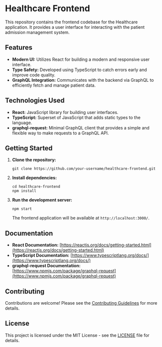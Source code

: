# Healthcare Frontend

This repository contains the frontend codebase for the Healthcare application. It provides a user interface for interacting with the patient admission management system.

## Features

- **Modern UI:** Utilizes React for building a modern and responsive user interface.
- **Type Safety:** Developed using TypeScript to catch errors early and improve code quality.
- **GraphQL Integration:** Communicates with the backend via GraphQL to efficiently fetch and manage patient data.

## Technologies Used

- **React:** JavaScript library for building user interfaces.
- **TypeScript:** Superset of JavaScript that adds static types to the language.
- **graphql-request:** Minimal GraphQL client that provides a simple and flexible way to make requests to a GraphQL API.

## Getting Started

1. **Clone the repository:**

    ```
    git clone https://github.com/your-username/healthcare-frontend.git
    ```

2. **Install dependencies:**

    ```
    cd healthcare-frontend
    npm install
    ```

3. **Run the development server:**

    ```
    npm start
    ```

    The frontend application will be available at `http://localhost:3000/`.

## Documentation

- **React Documentation:** [https://reactjs.org/docs/getting-started.html](https://reactjs.org/docs/getting-started.html)
- **TypeScript Documentation:** [https://www.typescriptlang.org/docs/](https://www.typescriptlang.org/docs/)
- **graphql-request Documentation:** [https://www.npmjs.com/package/graphql-request](https://www.npmjs.com/package/graphql-request)

## Contributing

Contributions are welcome! Please see the [Contributing Guidelines](CONTRIBUTING.md) for more details.

## License

This project is licensed under the MIT License - see the [LICENSE](LICENSE) file for details.
